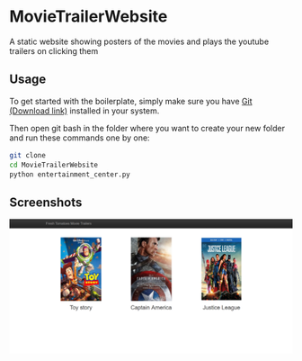 # MovieTrailerWebsite
A static website showing posters of the movies and plays the youtube trailers on clicking them


## Usage

To get started with the boilerplate, simply make sure you have [Git (Download link)](https://git-scm.com/downloads)  installed in your system.

Then open git bash in the folder where you want to create your new folder and run these commands one by one:


```sh
git clone 
cd MovieTrailerWebsite
python entertainment_center.py
```

## Screenshots
<img src="https://github.com/GanaviJ/MovieTrailerWebsite/blob/master/Screenshots/screenshot.PNG" alt="Website image">
